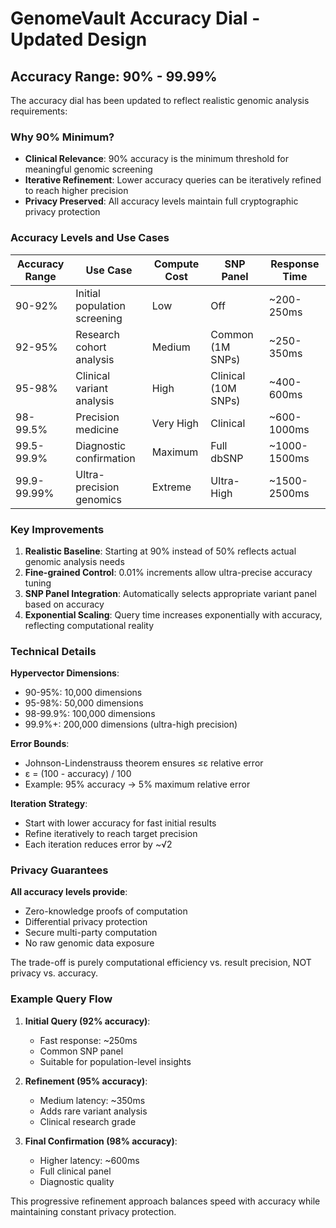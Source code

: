 # GenomeVault Accuracy Dial - Updated Design

## Accuracy Range: 90% - 99.99%

The accuracy dial has been updated to reflect realistic genomic analysis requirements:

### Why 90% Minimum?
- **Clinical Relevance**: 90% accuracy is the minimum threshold for meaningful genomic screening
- **Iterative Refinement**: Lower accuracy queries can be iteratively refined to reach higher precision
- **Privacy Preserved**: All accuracy levels maintain full cryptographic privacy protection

### Accuracy Levels and Use Cases

| Accuracy Range | Use Case | Compute Cost | SNP Panel | Response Time |
|----------------|----------|--------------|-----------|---------------|
| 90-92% | Initial population screening | Low | Off | ~200-250ms |
| 92-95% | Research cohort analysis | Medium | Common (1M SNPs) | ~250-350ms |
| 95-98% | Clinical variant analysis | High | Clinical (10M SNPs) | ~400-600ms |
| 98-99.5% | Precision medicine | Very High | Clinical | ~600-1000ms |
| 99.5-99.9% | Diagnostic confirmation | Maximum | Full dbSNP | ~1000-1500ms |
| 99.9-99.99% | Ultra-precision genomics | Extreme | Ultra-High | ~1500-2500ms |

### Key Improvements

1. **Realistic Baseline**: Starting at 90% instead of 50% reflects actual genomic analysis needs
2. **Fine-grained Control**: 0.01% increments allow ultra-precise accuracy tuning
3. **SNP Panel Integration**: Automatically selects appropriate variant panel based on accuracy
4. **Exponential Scaling**: Query time increases exponentially with accuracy, reflecting computational reality

### Technical Details

**Hypervector Dimensions**:
- 90-95%: 10,000 dimensions
- 95-98%: 50,000 dimensions  
- 98-99.9%: 100,000 dimensions
- 99.9%+: 200,000 dimensions (ultra-high precision)

**Error Bounds**:
- Johnson-Lindenstrauss theorem ensures ≤ε relative error
- ε = (100 - accuracy) / 100
- Example: 95% accuracy → 5% maximum relative error

**Iteration Strategy**:
- Start with lower accuracy for fast initial results
- Refine iteratively to reach target precision
- Each iteration reduces error by ~√2

### Privacy Guarantees

**All accuracy levels provide**:
- Zero-knowledge proofs of computation
- Differential privacy protection
- Secure multi-party computation
- No raw genomic data exposure

The trade-off is purely computational efficiency vs. result precision, NOT privacy vs. accuracy.

### Example Query Flow

1. **Initial Query (92% accuracy)**:
   - Fast response: ~250ms
   - Common SNP panel
   - Suitable for population-level insights

2. **Refinement (95% accuracy)**:
   - Medium latency: ~350ms
   - Adds rare variant analysis
   - Clinical research grade

3. **Final Confirmation (98% accuracy)**:
   - Higher latency: ~600ms
   - Full clinical panel
   - Diagnostic quality

This progressive refinement approach balances speed with accuracy while maintaining constant privacy protection.
